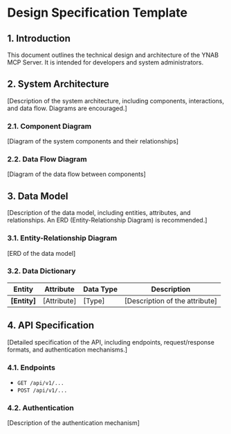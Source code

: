 # Design Specification Template

## 1. Introduction

This document outlines the technical design and architecture of the YNAB MCP Server. It is intended for developers and system administrators.

## 2. System Architecture

[Description of the system architecture, including components, interactions, and data flow. Diagrams are encouraged.]

### 2.1. Component Diagram

[Diagram of the system components and their relationships]

### 2.2. Data Flow Diagram

[Diagram of the data flow between components]

## 3. Data Model

[Description of the data model, including entities, attributes, and relationships. An ERD (Entity-Relationship Diagram) is recommended.]

### 3.1. Entity-Relationship Diagram

[ERD of the data model]

### 3.2. Data Dictionary

| Entity      | Attribute   | Data Type | Description                               |
|-------------|-------------|-----------|-------------------------------------------|
| **[Entity]**| [Attribute] | [Type]    | [Description of the attribute]            |

## 4. API Specification

[Detailed specification of the API, including endpoints, request/response formats, and authentication mechanisms.]

### 4.1. Endpoints

* `GET /api/v1/...`
* `POST /api/v1/...`

### 4.2. Authentication

[Description of the authentication mechanism]
